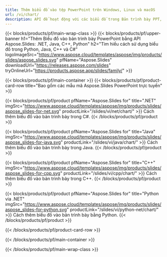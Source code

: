 ```yaml
---
title: Thêm biểu đồ vào tệp PowerPoint trên Windows, Linux và macOS
url: /vi/chart/
description: API để hoạt động với các biểu đồ trong Bản trình bày PPT, PPTX
---
```


{{< blocks/products/pf/main-wrap-class >}}
{{< blocks/products/pf/upper-banner h1="Thêm Biểu đồ vào bản trình bày PowerPoint bằng API Aspose.Slides: .NET, Java, C++, Python" h2="Tìm hiểu cách sử dụng biểu đồ trong Python, Java, C++ và C#" logoImageSrc="https://www.aspose.cloud/templates/aspose/img/products/slides/aspose_slides.svg" pfName="Aspose.Slides" downloadUrl="https://releases.aspose.com/slides" tryOnlineUrl="https://products.aspose.app/slides/family/" >}}

{{< blocks/products/pf/main-container >}}
{{< blocks/products/pf/product-card-row title="Bao gồm các mẫu mã Aspose.Slides PowerPoint trực tuyến" >}}

{{< blocks/products/pf/product pfName="Aspose.Slides for" title=".NET" imgSrc="https://www.aspose.cloud/templates/aspose/img/products/slides/aspose_slides-for-net.svg" productLink="/slides/vi/net/chart/" >}}
Cách thêm biểu đồ vào bản trình bày trong C#.
{{< /blocks/products/pf/product >}}

{{< blocks/products/pf/product pfName="Aspose.Slides for" title="Java" imgSrc="https://www.aspose.cloud/templates/aspose/img/products/slides/aspose_slides-for-java.svg" productLink="/slides/vi/java/chart/" >}}
Cách thêm biểu đồ vào bản trình bày trong Java.
{{< /blocks/products/pf/product >}}

{{< blocks/products/pf/product pfName="Aspose.Slides for" title="C++" imgSrc="https://www.aspose.cloud/templates/aspose/img/products/slides/aspose_slides-for-cpp.svg" productLink="/slides/vi/cpp/chart/" >}}
Cách thêm biểu đồ vào bản trình bày trong C++.
{{< /blocks/products/pf/product >}}

{{< blocks/products/pf/product pfName="Aspose.Slides for" title="Python via .NET" imgSrc="https://www.aspose.cloud/templates/aspose/img/products/slides/aspose_slides-for-python.svg" productLink="/slides/vi/python-net/chart/" >}}
Cách thêm biểu đồ vào bản trình bày bằng Python.
{{< /blocks/products/pf/product >}}

{{< /blocks/products/pf/product-card-row >}}

{{< /blocks/products/pf/main-container >}}

{{< /blocks/products/pf/main-wrap-class >}}

